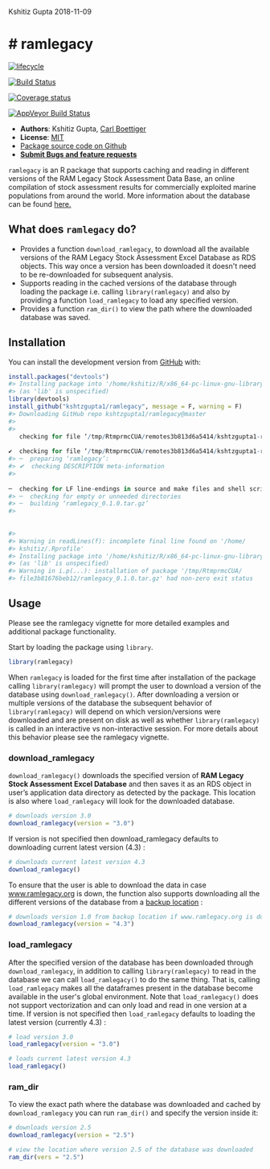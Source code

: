 Kshitiz Gupta
2018-11-09

<!-- README.md is generated from README.Rmd. Please edit that file -->
\# ramlegacy
============

[![lifecycle](https://img.shields.io/badge/lifecycle-experimental-orange.svg)](https://www.tidyverse.org/lifecycle/#experimental)

[![Build Status](https://travis-ci.com/kshtzgupta1/ramlegacy.svg?branch=master)](https://travis-ci.com/kshtzgupta1/ramlegacy)

[![Coverage status](https://codecov.io/gh/kshtzgupta1/ramlegacy/branch/master/graph/badge.svg)](https://codecov.io/github/kshtzgupta1/ramlegacy?branch=master)

[![AppVeyor Build Status](https://ci.appveyor.com/api/projects/status/github/kshtzgupta1/ramlegacy?branch=master&svg=true)](https://ci.appveyor.com/project/kshtzgupta1/ramlegacy)

-   **Authors**: Kshitiz Gupta, [Carl Boettiger](http://www.carlboettiger.info/)
-   **License**: [MIT](http://opensource.org/licenses/MIT)
-   [Package source code on Github](https://github.com/kshtzgupta1/ramlegacy)
-   [**Submit Bugs and feature requests**](https://github.com/kshtzgupta1/ramlegacy/issues)

`ramlegacy` is an R package that supports caching and reading in different versions of the RAM Legacy Stock Assessment Data Base, an online compilation of stock assessment results for commercially exploited marine populations from around the world. More information about the database can be found [here.](www.ramlegacy.org)

What does `ramlegacy` do?
-------------------------

-   Provides a function `download_ramlegacy`, to download all the available
    versions of the RAM Legacy Stock Assessment Excel Database as RDS objects. This way once a version has been downloaded it doesn't need to be re-downloaded for subsequent analysis.
-   Supports reading in the cached versions of the database through loading the package i.e. calling `library(ramlegacy)` and also by providing a function `load_ramlegacy` to load any specified version.
-   Provides a function `ram_dir()` to view the path where the downloaded database was saved.

Installation
------------

You can install the development version from [GitHub](https://github.com/) with:

``` r
install.packages("devtools")
#> Installing package into '/home/kshitiz/R/x86_64-pc-linux-gnu-library/3.4'
#> (as 'lib' is unspecified)
library(devtools)
install_github("kshtzgupta1/ramlegacy", message = F, warning = F)
#> Downloading GitHub repo kshtzgupta1/ramlegacy@master
#> 
#>   
   checking for file ‘/tmp/RtmprmcCUA/remotes3b813d6a5414/kshtzgupta1-ramlegacy-550e45c/DESCRIPTION’ ...
  
✔  checking for file ‘/tmp/RtmprmcCUA/remotes3b813d6a5414/kshtzgupta1-ramlegacy-550e45c/DESCRIPTION’
#> ─  preparing ‘ramlegacy’:
#> ✔  checking DESCRIPTION meta-information
#> 
  
─  checking for LF line-endings in source and make files and shell scripts
#> ─  checking for empty or unneeded directories
#> ─  building ‘ramlegacy_0.1.0.tar.gz’
#> 
  
   
#> 
#> Warning in readLines(f): incomplete final line found on '/home/
#> kshitiz/.Rprofile'
#> Installing package into '/home/kshitiz/R/x86_64-pc-linux-gnu-library/3.4'
#> (as 'lib' is unspecified)
#> Warning in i.p(...): installation of package '/tmp/RtmprmcCUA/
#> file3b81676beb12/ramlegacy_0.1.0.tar.gz' had non-zero exit status
```

Usage
-----

Please see the ramlegacy vignette for more detailed examples and additional package functionality.

Start by loading the package using `library`.

``` r
library(ramlegacy)
```

When `ramlegacy` is loaded for the first time after installation of the package calling `library(ramlegacy)` will prompt the user to download a version of the database using `download_ramlegacy()`. After downloading a version or multiple versions of the database the subsequent behavior of `library(ramlegacy)` will depend on which version/versions were downloaded and are present on disk as well as whether `library(ramlegacy)` is called in an interactive vs non-interactive session. For more details about this behavior please see the ramlegacy vignette.

### download\_ramlegacy

`download_ramlegacy()` downloads the specified version of **RAM Legacy Stock Assessment Excel Database** and then saves it as an RDS object in user’s application data directory as detected by the package. This location is also where `load_ramlegacy` will look for the downloaded database.

``` r
# downloads version 3.0
download_ramlegacy(version = "3.0")
```

If version is not specified then download\_ramlegacy defaults to downloading current latest version (4.3) :

``` r
# downloads current latest version 4.3
download_ramlegacy()
```

To ensure that the user is able to download the data in case www.ramlegacy.org is down, the function also supports downloading all the different versions of the database from a [backup location](www.github.com/kshtzgupta1/ramlegacy-assets/) :

``` r
# downloads version 1.0 from backup location if www.ramlegacy.org is down
download_ramlegacy(version = "4.3")
```

### load\_ramlegacy

After the specified version of the database has been downloaded through `download_ramlegacy`, in addition to calling `library(ramlegacy)` to read in the database we can call `load_ramlegacy()` to do the same thing. That is, calling `load_ramlegacy` makes all the dataframes present in the database become available in the user's global environment. Note that `load_ramlegacy()` does not support vectorization and can only load and read in one version at a time. If version is not specified then `load_ramlegacy` defaults to loading the latest version (currently 4.3) :

``` r
# load version 3.0
load_ramlegacy(version = "3.0")

# loads current latest version 4.3
load_ramlegacy()
```

### ram\_dir

To view the exact path where the database was downloaded and cached by `download_ramlegacy` you can run `ram_dir()` and specify the version inside it:

``` r
# downloads version 2.5
download_ramlegacy(version = "2.5")

# view the location where version 2.5 of the database was downloaded
ram_dir(vers = "2.5")
```
